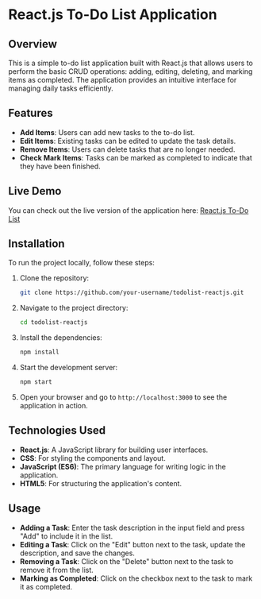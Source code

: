 # React.js To-Do List Application

## Overview

This is a simple to-do list application built with React.js that allows users to perform the basic CRUD operations: adding, editing, deleting, and marking items as completed. The application provides an intuitive interface for managing daily tasks efficiently.

## Features

- **Add Items**: Users can add new tasks to the to-do list.
- **Edit Items**: Existing tasks can be edited to update the task details.
- **Remove Items**: Users can delete tasks that are no longer needed.
- **Check Mark Items**: Tasks can be marked as completed to indicate that they have been finished.

## Live Demo

You can check out the live version of the application here: [React.js To-Do List](https://todolist-reactjs-2024.netlify.app/)

## Installation

To run the project locally, follow these steps:

1. Clone the repository:
   ```bash
   git clone https://github.com/your-username/todolist-reactjs.git
   ```
2. Navigate to the project directory:
   ```bash
   cd todolist-reactjs
   ```
3. Install the dependencies:
   ```bash
   npm install
   ```
4. Start the development server:
   ```bash
   npm start
   ```
5. Open your browser and go to `http://localhost:3000` to see the application in action.

## Technologies Used

- **React.js**: A JavaScript library for building user interfaces.
- **CSS**: For styling the components and layout.
- **JavaScript (ES6)**: The primary language for writing logic in the application.
- **HTML5**: For structuring the application's content.

## Usage

- **Adding a Task**: Enter the task description in the input field and press "Add" to include it in the list.
- **Editing a Task**: Click on the "Edit" button next to the task, update the description, and save the changes.
- **Removing a Task**: Click on the "Delete" button next to the task to remove it from the list.
- **Marking as Completed**: Click on the checkbox next to the task to mark it as completed.
